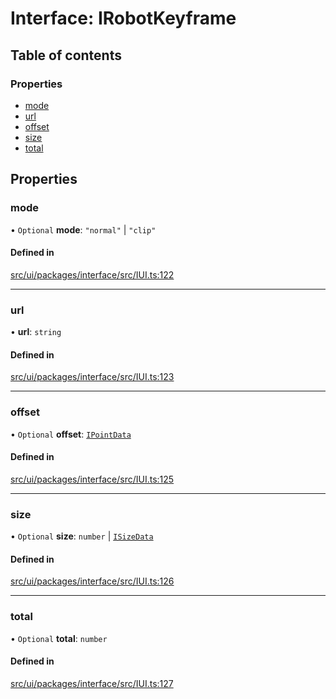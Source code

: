 # Interface: IRobotKeyframe

## Table of contents

### Properties

- [mode](IRobotKeyframe.md#mode)
- [url](IRobotKeyframe.md#url)
- [offset](IRobotKeyframe.md#offset)
- [size](IRobotKeyframe.md#size)
- [total](IRobotKeyframe.md#total)

## Properties

### mode

• `Optional` **mode**: ``"normal"`` \| ``"clip"``

#### Defined in

[src/ui/packages/interface/src/IUI.ts:122](https://github.com/leaferjs/leafer-ui/blob/6982d3e91dfd04600b4cf106a9b22f4502e5d32b/packages/interface/src/IUI.ts#L122)

___

### url

• **url**: `string`

#### Defined in

[src/ui/packages/interface/src/IUI.ts:123](https://github.com/leaferjs/leafer-ui/blob/6982d3e91dfd04600b4cf106a9b22f4502e5d32b/packages/interface/src/IUI.ts#L123)

___

### offset

• `Optional` **offset**: [`IPointData`](IPointData.md)

#### Defined in

[src/ui/packages/interface/src/IUI.ts:125](https://github.com/leaferjs/leafer-ui/blob/6982d3e91dfd04600b4cf106a9b22f4502e5d32b/packages/interface/src/IUI.ts#L125)

___

### size

• `Optional` **size**: `number` \| [`ISizeData`](ISizeData.md)

#### Defined in

[src/ui/packages/interface/src/IUI.ts:126](https://github.com/leaferjs/leafer-ui/blob/6982d3e91dfd04600b4cf106a9b22f4502e5d32b/packages/interface/src/IUI.ts#L126)

___

### total

• `Optional` **total**: `number`

#### Defined in

[src/ui/packages/interface/src/IUI.ts:127](https://github.com/leaferjs/leafer-ui/blob/6982d3e91dfd04600b4cf106a9b22f4502e5d32b/packages/interface/src/IUI.ts#L127)
